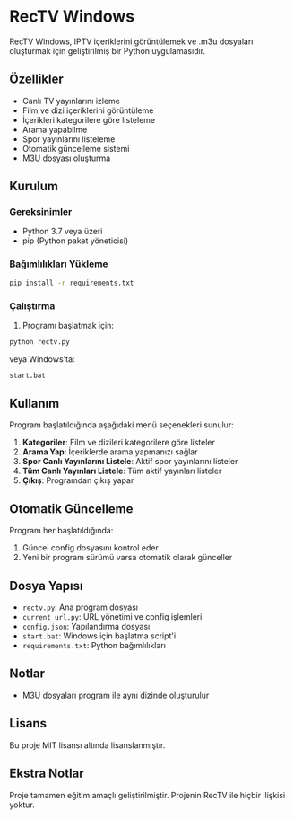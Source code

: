 # RecTV Windows

RecTV Windows, IPTV içeriklerini görüntülemek ve .m3u dosyaları oluşturmak için geliştirilmiş bir Python uygulamasıdır.

## Özellikler

- Canlı TV yayınlarını izleme
- Film ve dizi içeriklerini görüntüleme
- İçerikleri kategorilere göre listeleme
- Arama yapabilme
- Spor yayınlarını listeleme
- Otomatik güncelleme sistemi
- M3U dosyası oluşturma

## Kurulum

### Gereksinimler

- Python 3.7 veya üzeri
- pip (Python paket yöneticisi)

### Bağımlılıkları Yükleme

```bash
pip install -r requirements.txt
```

### Çalıştırma

1. Programı başlatmak için:

```bash
python rectv.py
```

veya Windows'ta:
```bash
start.bat
```

## Kullanım

Program başlatıldığında aşağıdaki menü seçenekleri sunulur:

1. **Kategoriler**: Film ve dizileri kategorilere göre listeler
2. **Arama Yap**: İçeriklerde arama yapmanızı sağlar
3. **Spor Canlı Yayınlarını Listele**: Aktif spor yayınlarını listeler
4. **Tüm Canlı Yayınları Listele**: Tüm aktif yayınları listeler
5. **Çıkış**: Programdan çıkış yapar

## Otomatik Güncelleme

Program her başlatıldığında:
1. Güncel config dosyasını kontrol eder
2. Yeni bir program sürümü varsa otomatik olarak günceller

## Dosya Yapısı

- `rectv.py`: Ana program dosyası
- `current_url.py`: URL yönetimi ve config işlemleri
- `config.json`: Yapılandırma dosyası
- `start.bat`: Windows için başlatma script'i
- `requirements.txt`: Python bağımlılıkları

## Notlar

- M3U dosyaları program ile aynı dizinde oluşturulur

## Lisans

Bu proje MIT lisansı altında lisanslanmıştır.

## Ekstra Notlar

Proje tamamen eğitim amaçlı geliştirilmiştir.
Projenin RecTV ile hiçbir ilişkisi yoktur.

